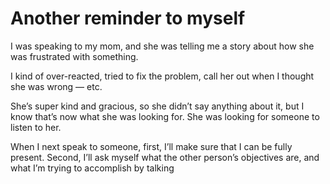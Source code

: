 # Another reminder to myself


I was speaking to my mom, and she was telling me a story about how she was
frustrated with something.

I kind of over-reacted, tried to fix the problem, call her out when I thought
she was wrong — etc.

She’s super kind and gracious, so she didn’t say anything about it, but I know
that’s now what she was looking for. She was looking for someone to listen to
her.

When I next speak to someone, first, I’ll make sure that I can be fully
present. Second, I’ll ask myself what the other person’s objectives are, and
what I’m trying to accomplish by talking

